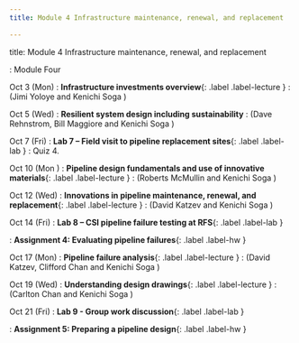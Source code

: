 ```yaml
---
title: Module 4 Infrastructure maintenance, renewal, and replacement
 
---
```

title: Module 4 Infrastructure maintenance, renewal, and replacement

: Module Four

Oct 3 (Mon) 
: **Infrastructure investments overview**{: .label .label-lecture } []() 
: (Jimi Yoloye and Kenichi Soga )

Oct 5 (Wed) 
: **Resilient system design including sustainability** []() 
: (Dave Rehnstrom, Bill Maggiore and Kenichi Soga )

Oct 7 (Fri) 
: **Lab 7 – Field visit to pipeline replacement sites**{: .label .label-lab } 
: Quiz 4.

Oct 10 (Mon ) 
: **Pipeline design fundamentals and use of innovative materials**{: .label .label-lecture } []() 
: (Roberts McMullin and Kenichi Soga )

Oct 12 (Wed) 
: **Innovations in pipeline maintenance, renewal, and replacement**{: .label .label-lecture }[]() 
: (David Katzev and Kenichi Soga )

Oct 14 (Fri) 
: **Lab 8 – CSI pipeline failure testing at RFS**{: .label .label-lab }

: **Assignment 4: Evaluating pipeline failures**{: .label .label-hw }

Oct 17 (Mon) 
: **Pipeline failure analysis**{: .label .label-lecture } []() 
: (David Katzev, Clifford Chan and Kenichi Soga )

Oct 19 (Wed) 
: **Understanding design drawings**{: .label .label-lecture } []() 
: (Carlton Chan and Kenichi Soga )

Oct 21 (Fri) 
: **Lab 9 - Group work discussion**{: .label .label-lab } 

: **Assignment 5: Preparing a pipeline design**{: .label .label-hw }